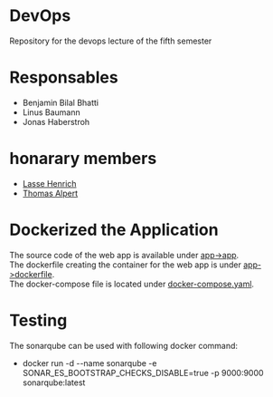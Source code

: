 # DevOps
Repository for the devops lecture of the fifth semester

# Responsables
- Benjamin Bilal Bhatti
- Linus Baumann
- Jonas Haberstroh

# honarary members
- [Lasse Henrich](@derlassehenrich)
- [Thomas Alpert](@tomisboy)

# Dockerized the Application
The source code of the web app is available under [app->app](./app/app/). <br>
The dockerfile creating the container for the web app is under [app->dockerfile](./app/dockerfile). <br>
The docker-compose file is located under [docker-compose.yaml](./docker-compose.yaml).

# Testing
The sonarqube can be used with following docker command:
- docker run -d --name sonarqube -e SONAR_ES_BOOTSTRAP_CHECKS_DISABLE=true -p 9000:9000 sonarqube:latest
